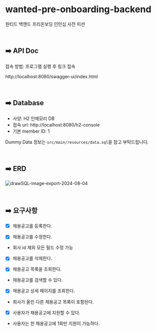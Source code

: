 # wanted-pre-onboarding-backend
원티드 백엔드 프리온보딩 인턴십 사전 미션

<br>

## ➡️ API Doc
접속 방법: 프로그램 실행 후 링크 접속

http://localhost:8080/swagger-ui/index.html

<br>

## ➡️ Database
- 사양: H2 인메모리 DB
- 접속 url: http://localhost:8080/h2-console
- 기본 member ID: 1

Dummy Data 정보는 `src/main/resources/data.sql`을 참고 부탁드립니다.

<br>

## ➡️ ERD
![drawSQL-image-export-2024-08-04](https://github.com/user-attachments/assets/e2dd47e2-7199-4903-ae7e-44cc7a7432cd)

<br>

## ➡️ 요구사항
- [x]  채용공고를 등록한다.

- [x]  채용공고를 수정한다.
  - 회사 id 제외 모든 필드 수정 가능
     
- [x]  채용공고를 삭제한다.

- [x]  채용공고 목록을 조회한다.
  - 채용공고를 검색할 수 있다.

- [x]  채용공고 상세 페이지를 조회한다.
  - 회사가 올린 다른 채용공고 목록이 포함된다.

- [x]  사용자가 채용공고에 지원할 수 있다.
  - 사용자는 한 채용공고에 1회만 지원이 가능하다.
